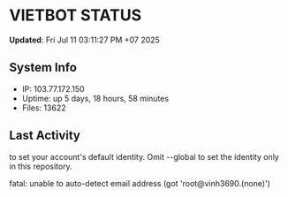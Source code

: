 # VIETBOT STATUS
**Updated**: Fri Jul 11 03:11:27 PM +07 2025

## System Info
- IP: 103.77.172.150
- Uptime: up 5 days, 18 hours, 58 minutes
- Files: 13622

## Last Activity

to set your account's default identity.
Omit --global to set the identity only in this repository.

fatal: unable to auto-detect email address (got 'root@vinh3690.(none)')
